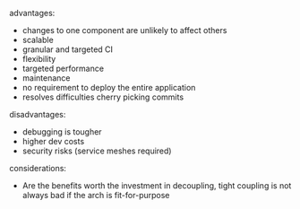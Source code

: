 advantages:
- changes to one component are unlikely to affect others
- scalable
- granular and targeted CI
- flexibility
- targeted performance
- maintenance
- no requirement to deploy the entire application
- resolves difficulties cherry picking commits

disadvantages:
- debugging is tougher
- higher dev costs
- security risks (service meshes required)

considerations:
- Are the benefits worth the investment in decoupling, tight coupling is not always bad if the arch is fit-for-purpose
